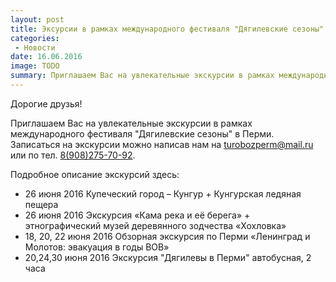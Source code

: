 ```yaml
---
layout: post
title: Эксурсии в рамках международного фестиваля "Дягилевские сезоны" в Перми
categories:
 - Новости
date: 16.06.2016
image: TODO
summary: Приглашаем Вас на увлекательные экскурсии в рамках международного фестиваля "Дягилевские сезоны" в Перми. 
---
```

Дорогие друзья!

Приглашаем Вас на увлекательные экскурсии в рамках международного фестиваля
"Дягилевские сезоны" в Перми. Записаться на экскурсии можно написав нам на
[turobozperm@mail.ru](mailto:turobozperm@mail.ru) или по тел. [8(908)275-70-92](tel:89082757092).

Подробное описание экскурсий здесь:

* 26 июня 2016 Купеческий город – Кунгур + Кунгурская ледяная пещера
* 26 июня 2016 Экскурсия «Кама река и её берега» + этнографический музей деревянного зодчества «Хохловка» 
* 18, 20, 22 июня 2016 Обзорная экскурсия по Перми «Ленинград и Молотов: эвакуация в годы ВОВ»
* 20,24,30 июня 2016 Экскурсия "Дягилевы в Перми" автобусная, 2 часа 
